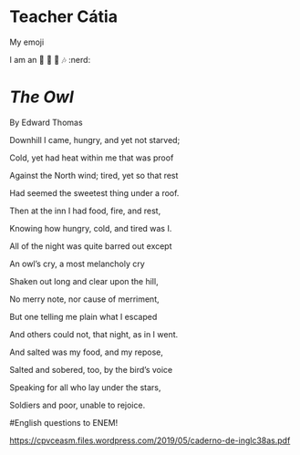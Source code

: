 # Teacher Cátia

My emoji

I am an :owl: :purple_heart: :dizzy: :notes: :nerd: 


# *The Owl*

By Edward Thomas

Downhill I came, hungry, and yet not starved;

Cold, yet had heat within me that was proof

Against the North wind; tired, yet so that rest

Had seemed the sweetest thing under a roof.


Then at the inn I had food, fire, and rest,

Knowing how hungry, cold, and tired was I.

All of the night was quite barred out except

An owl’s cry, a most melancholy cry



Shaken out long and clear upon the hill,

No merry note, nor cause of merriment,

But one telling me plain what I escaped

And others could not, that night, as in I went.

And salted was my food, and my repose,

Salted and sobered, too, by the bird’s voice

Speaking for all who lay under the stars,

Soldiers and poor, unable to rejoice.

#English questions to ENEM!

<https://cpvceasm.files.wordpress.com/2019/05/caderno-de-inglc38as.pdf>

